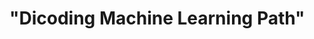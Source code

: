 <html> 
  <head>
    <body>
      <h1>
        "Dicoding Machine Learning Path"
      </h1>
    </body>  
  </head>
</html>
